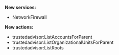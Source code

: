 **New services:**

- NetworkFirewall

**New actions:**

- trustedadvisor:ListAccountsForParent
- trustedadvisor:ListOrganizationalUnitsForParent
- trustedadvisor:ListRoots
